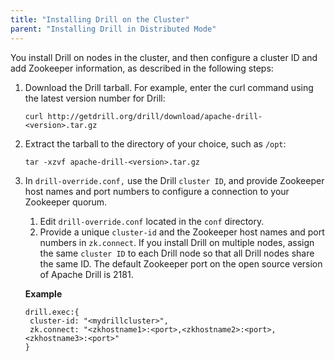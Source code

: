 ```yaml
---
title: "Installing Drill on the Cluster"
parent: "Installing Drill in Distributed Mode"
---
```

You install Drill on nodes in the cluster, and then configure a cluster ID and add Zookeeper information, as described in the following steps:

  1. Download the Drill tarball. For example, enter the curl command using the latest version number for Drill:
  
      `curl http://getdrill.org/drill/download/apache-drill-<version>.tar.gz`
  2. Extract the tarball to the directory of your choice, such as `/opt`:
  
      `tar -xzvf apache-drill-<version>.tar.gz`
  3. In `drill-override.conf,` use the Drill `cluster ID`, and provide Zookeeper host names and port numbers to configure a connection to your Zookeeper quorum.
     1. Edit `drill-override.conf` located in the `conf` directory.
     2. Provide a unique `cluster-id` and the Zookeeper host names and port numbers in `zk.connect`. If you install Drill on multiple nodes, assign the same `cluster ID` to each Drill node so that all Drill nodes share the same ID. The default Zookeeper port on the open source version of Apache Drill is 2181.

       **Example**
       
         drill.exec:{
          cluster-id: "<mydrillcluster>",
          zk.connect: "<zkhostname1>:<port>,<zkhostname2>:<port>,<zkhostname3>:<port>"
         }

